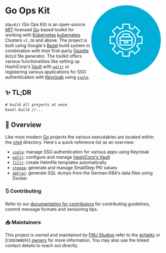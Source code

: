 # Go Ops Kit <img src="https://raw.githubusercontent.com/fmjstudios/artwork/0fbaea26cdaae204c9e6a03e5ec61d42d7b60cf7/projects/gopskit/icon/color/gopskit-icon-color.png" alt="GOpsKit Logo" align="right" width="225"/>

`GOpsKit` (Go Ops Kit) is an open-source [MIT][license]-licensed [Go][go]-based toolkit for working with [Kubernetes]
[kubernetes] Clusters `v1.26` and above. The project is built using Google's [Bazel][bazel] build system in
combination with their first-party [Gazelle][gazelle] `BUILD` file generator. The toolkit offers various
functionalities like setting up HashiCorp's [Vault][vault] with [`waltr`][waltr] or registering various
applications for SSO authentication with [Keycloak][keycloak] using [`ssolo`][ssolo].

## ✨ TL;DR

```shell
# build all projects at once
bazel build //...
```

## 📖 Overview

Like most modern [Go][go] projects the various executables are located within the [cmd][cmd] directory. Here's a
quick-reference list as an overview:

- [`ssolo`][ssolo]: manage SSO authentication for various apps using Keycloak
- [`waltr`][waltr]: configure and manage [HashiCorp's Vault][vault]
- [`fillr`][fillr]: create Helmfile templates automatically
- [`steppa`][steppa]: generate and manage SmallStep PKI values
- [`amtrac`][amtrac]: generate SQL dumps from the German KBA's data files using Docker

### 🔃 Contributing

Refer to our [documentation for contributors][contributing] for contributing guidelines, commit message
formats and versioning tips.

### 📥 Maintainers

This project is owned and maintained by [FMJ Studios][org] refer to the [`AUTHORS`][authors] or [`CODEOWNERS`]
[owners] for more information. You may also use the linked contact details to reach out directly.

<!-- INTERNAL REFERENCES -->

<!-- Project references -->

[cmd]: cmd
[ssolo]: cmd/ssolo
[waltr]: cmd/waltr
[fillr]: cmd/fillr
[steppa]: cmd/steppa
[amtrac]: cmd/amtrac

<!-- File references -->

[license]: LICENSE
[contributing]: docs/CONTRIBUTING.md
[authors]: .github/AUTHORS
[owners]: .github/CODEOWNERS

<!-- General links -->

[org]: https://github.com/fmjstudios
[kubernetes]: https://kubernetes.io
[vault]: https://vaultproject.io
[keycloak]: https://www.keycloak.org/
[go]: https://go.dev
[bazel]: https://bazel.build
[gazelle]: https://github.com/bazelbuild/bazel-gazelle

